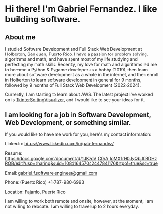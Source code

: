 # Hi there! I'm Gabriel Fernandez. I like building software.
## About me
I studied Software Development and Full Stack Web Development at Holberton, San Juan, Puerto Rico. I have a passion for problem solving, algorithms and math, and have spent most of my life studying and perfecting my math skills.
Recently, my love for math and algorithms led me to become a Python & Pygame developer as a hobby (2019), then learn more about software development as a whole in the internet, and then enroll in Holberton to learn software development in general for 9 months, followed by 9 months of Full Stack Web Development (2022-2024).

Currently, I am starting to learn about AWS. The latest project I've worked on is <a href="https://github.com/GABETROLL/TkinterSortingVisualizer" target="_blank">TkinterSortingVisualizer</a>, and I would like to see your ideas for it.

## I am looking for a job in Software Development, Web Development, or something similar.
If you would like to have me work for you, here's my contact information:

LinkedIn: https://www.linkedin.com/in/gab-fernandez/

Resume: https://docs.google.com/document/d/1JKzoV_C0rA_loMX1rH0JyQbJ0BDHzRQB/edit?usp=sharing&ouid=108416457042447841176&rtpof=true&sd=true

Email: gabriel.f.software.engineer@gmail.com

Phone: (Puerto Rico) +1-787-980-6993

Location: Fajardo, Puerto Rico

I am willing to work both remote and onsite, however, at the moment, I am not willing to relocate. I am willing to travel up to 2 hours everyday.
